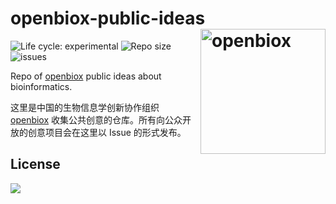 # openbiox-public-ideas <img src="https://raw.githubusercontent.com/openbiox/openbiox-wiki/master/static/img/logo-long.png" align="right" alt="openbiox" width="200"/>

<img src="https://img.shields.io/badge/lifecycle-experimental-orange.svg" alt="Life cycle: experimental"> <img src="https://img.shields.io/github/repo-size/openbiox/openbiox-public-ideas.svg" alt="Repo size"/> <img src="https://img.shields.io/github/issues/openbiox/openbiox-public-ideas.svg" alt="issues"/>

Repo of [openbiox](http://openbiox.org) public ideas about bioinformatics.

这里是中国的生物信息学创新协作组织 [openbiox](http://openbiox.org) 收集公共创意的仓库。所有向公众开放的创意项目会在这里以 Issue 的形式发布。

## License

[![](https://i.creativecommons.org/l/by-nc-nd/4.0/88x31.png)](https://creativecommons.org/licenses/by-nc-nd/4.0/)
